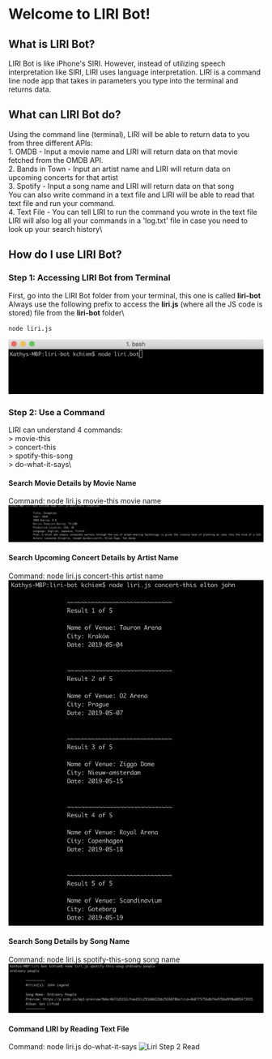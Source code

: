 # Welcome to LIRI Bot!

## What is LIRI Bot?
LIRI Bot is like iPhone's SIRI. However, instead of utilizing speech interpretation like SIRI, LIRI uses language interpretation. LIRI is a command line node app that takes in parameters you type into the terminal and returns data.

## What can LIRI Bot do?
Using the command line (terminal), LIRI will be able to return data to you from three different APIs:\
    1. OMDB - Input a movie name and LIRI will return data on that movie fetched from the OMDB API.\
    2. Bands in Town - Input an artist name and LIRI will return data on upcoming concerts for that artist\
    3. Spotify - Input a song name and LIRI will return data on that song\
You can also write command in a text file and LIRI will be able to read that text file and run your command.\
    4. Text File - You can tell LIRI to run the command you wrote in the text file\
LIRI will also log all your commands in a 'log.txt' file in case you need to look up your search history\

## How do I use LIRI Bot?

### **Step 1: Accessing LIRI Bot from Terminal**
First, go into the LIRI Bot folder from your terminal, this one is called **liri-bot**
Always use the following prefix to access the **liri.js** (where all the JS code is stored) file from the **liri-bot** folder\
    
    node liri.js

![Liri Step 1](/images/liri-step-1.png)


### **Step 2: Use a Command**
LIRI can understand 4 commands:\
    > movie-this\
    > concert-this\
    > spotify-this-song\
    > do-what-it-says\

#### Search Movie Details by Movie Name
Command: node liri.js movie-this movie name
![Liri Step 2 Movie](/images/liri-step-2-movie.png)

#### Search Upcoming Concert Details by Artist Name
Command: node liri.js concert-this artist name
![Liri Step 2 Concert](/images/liri-step-2-concert.png)

#### Search Song Details by Song Name
Command: node liri.js spotify-this-song song name
![Liri Step 2 Song](/images/liri-step-2-song.png)

#### Command LIRI by Reading Text File
Command: node liri.js do-what-it-says
![Liri Step 2 Read](/images/liri-step-2-read.png)




